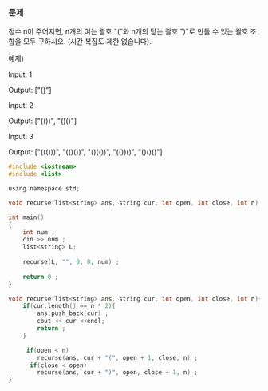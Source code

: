 ### 문제

정수 n이 주어지면, n개의 여는 괄호 "("와 n개의 닫는 괄호 ")"로 만들 수 있는 괄호 조합을 모두 구하시오. (시간 복잡도 제한 없습니다).

예제)

Input: 1

Output: ["()"]

Input: 2

Output: ["(())", "()()"]

Input: 3

Output: ["((()))", "(()())", "()(())", "(())()", "()()()"]



```c
#include <iostream>
#include <list>

using namespace std;

void recurse(list<string> ans, string cur, int open, int close, int n) ;

int main()
{
    int num ;
    cin >> num ;
    list<string> L;
    
    recurse(L, "", 0, 0, num) ;
    
    return 0 ;
}

void recurse(list<string> ans, string cur, int open, int close, int n){
    if(cur.length() == n * 2){
        ans.push_back(cur) ;
        cout << cur <<endl;                
        return ;
    }

     if(open < n)
        recurse(ans, cur + "(", open + 1, close, n) ;
      if(close < open)
        recurse(ans, cur + ")", open, close + 1, n) ;
}


```

